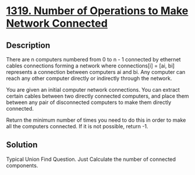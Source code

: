 # [1319. Number of Operations to Make Network Connected](https://leetcode.com/problems/number-of-operations-to-make-network-connected/)
## Description
There are n computers numbered from 0 to n - 1 connected by ethernet cables connections forming a network where connections[i] = [ai, bi] represents a connection between computers ai and bi. Any computer can reach any other computer directly or indirectly through the network.

You are given an initial computer network connections. You can extract certain cables between two directly connected computers, and place them between any pair of disconnected computers to make them directly connected.

Return the minimum number of times you need to do this in order to make all the computers connected. If it is not possible, return -1.
## Solution
Typical Union Find Question. Just Calculate the number of connected components.
